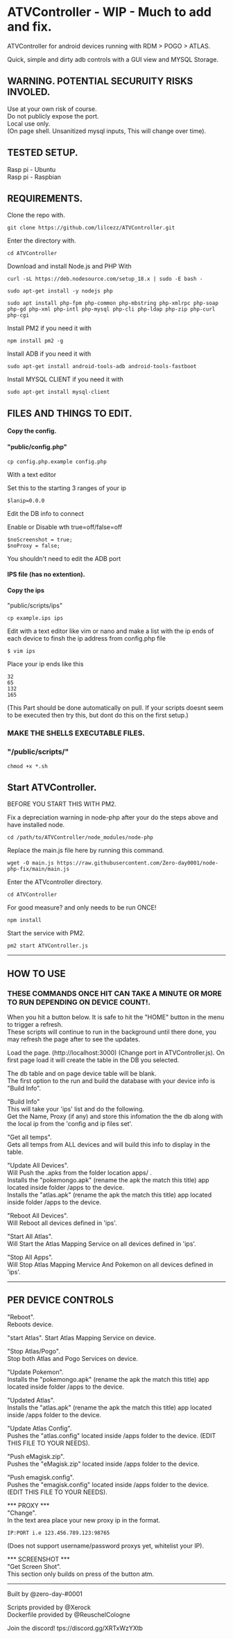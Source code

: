 # ATVController - WIP - Much to add and fix. 

ATVController for android devices running with RDM > POGO > ATLAS. 

Quick, simple and dirty adb controls with a GUI view and MYSQL Storage. 

## WARNING. POTENTIAL SECURUITY RISKS INVOLED.

Use at your own risk of course.  
Do not publicly expose the port.  
Local use only.  
(On page shell. Unsanitized mysql inputs, This will change over time).   

## TESTED SETUP.  
Rasp pi - Ubuntu   
Rasp pi - Raspbian
  
## REQUIREMENTS.  

Clone the repo with.  
```
git clone https://github.com/lilcezz/ATVController.git
```

Enter the directory with.  
```
cd ATVController
```

Download and install Node.js and PHP With  
```
curl -sL https://deb.nodesource.com/setup_18.x | sudo -E bash -
```

```
sudo apt-get install -y nodejs php
```

```
sudo apt install php-fpm php-common php-mbstring php-xmlrpc php-soap php-gd php-xml php-intl php-mysql php-cli php-ldap php-zip php-curl php-cgi
```

Install PM2 if you need it with  
```
npm install pm2 -g
```

Install ADB if you need it with  
```
sudo apt-get install android-tools-adb android-tools-fastboot
```

Install MYSQL CLIENT if you need it with
```
sudo apt-get install mysql-client  
```

## FILES AND THINGS TO EDIT.  

#### Copy the config.   
#### "public/config.php"  
```
cp config.php.example config.php
```

With a text editor   

Set this to the starting 3 ranges of your ip  
```
$lanip=0.0.0 
```

Edit the DB info to connect  

Enable or Disable wth true=off/false=off  
```
$noScreenshot = true;
$noProxy = false;
```

You shouldn't need to edit the ADB port  

#### IPS file (has no extention).  
#### Copy the ips  
"public/scripts/ips"  
```
cp example.ips ips
```

Edit with a text editor like vim or nano and make a list with the ip ends of each device to finsh the ip address from config.php file  
```
$ vim ips
```
Place your ip ends like this  
```
32  
65
132
165
```
(This Part should be done automatically on pull. If your scripts doesnt seem to be executed then try this, but dont do this on the first setup.)
### MAKE THE SHELLS EXECUTABLE FILES.  
### "/public/scripts/"  
```
chmod +x *.sh
```

## Start ATVController.  

BEFORE YOU START THIS WITH PM2.  

Fix a depreciation warning in node-php after your do the steps above and have installed node.  
```
cd /path/to/ATVController/node_modules/node-php
```

Replace the main.js file here by running this command.  
```
wget -O main.js https://raw.githubusercontent.com/Zero-day0001/node-php-fix/main/main.js
```

Enter the ATVcontroller directory.  
```
cd ATVController
```

For good measure? and only needs to be run ONCE!
```
npm install
```

Start the service with PM2.  
```
pm2 start ATVController.js
```
-------------------------------------------------------------------

## HOW TO USE  

### THESE COMMANDS ONCE HIT CAN TAKE A MINUTE OR MORE TO RUN DEPENDING ON DEVICE COUNT!.  
When you hit a button below. It is safe to hit the "HOME" button in the menu to trigger a refresh.  
These scripts will continue to run in the background until there done, you may refresh the page after to see the updates.  

Load the page. (http://localhost:3000) (Change port in ATVController.js). 
On first page load it will create the table in the DB you selected.  

The db table and on page device table will be blank.  
The first option to the run and build the database with your device info is "Build Info".  

"Build Info"  
This will take your 'ips' list and do the following.  
Get the Name, Proxy (if any) and store this infomation the the db along with the local ip from the 'config and ip files set'.  

"Get all temps".  
Gets all temps from ALL devices and will build this info to display in the table.  

"Update All Devices".  
Will Push the .apks from the folder location apps/ .  
Installs the "pokemongo.apk" (rename the apk the match this title) app located inside folder /apps to the device.  
Installs the "atlas.apk" (rename the apk the match this title) app located inside folder /apps to the device.

"Reboot All Devices".   
Will Reboot all devices defined in 'ips'.  

"Start All Atlas".  
Will Start the Atlas Mapping Service on all devices defined in 'ips'.  

"Stop All Apps".  
Will Stop Atlas Mapping Mervice And Pokemon on all devices defined in 'ips'.  

-------------------------------------------------------------------

## PER DEVICE CONTROLS

"Reboot".  
Reboots device.

"start Atlas". 
Start Atlas Mapping Service on device.

"Stop Atlas/Pogo".  
Stop both Atlas and Pogo Services on device.

"Update Pokemon".  
Installs the "pokemongo.apk" (rename the apk the match this title) app located inside folder /apps to the device.  

"Updated Atlas".  
Installs the "atlas.apk" (rename the apk the match this title) app located inside /apps folder to the device.  

"Update Atlas Config".  
Pushes the "atlas.config" located inside /apps folder to the device. (EDIT THIS FILE TO YOUR NEEDS).  

"Push eMagisk.zip".  
Pushes the "eMagisk.zip" located inside /apps folder to the device.

"Push emagisk.config".  
Pushes the "emagisk.config" located inside /apps folder to the device. (EDIT THIS FILE TO YOUR NEEDS).  

*** PROXY ***  
"Change".  
In the text area place your new proxy ip in the format.  
```
IP:PORT i.e 123.456.789.123:98765
```
(Does not support username/password proxys yet, whitelist your IP).  
 
*** SCREENSHOT ***  
"Get Screen Shot".  
This section only builds on press of the button atm.



-------------------------------------------------------------------

Built by @zero-day-#0001  

Scripts provided by @Xerock  
Dockerfile provided by @ReuschelCologne  

Join the discord!
tps://discord.gg/XRTxWzYXtb

 
